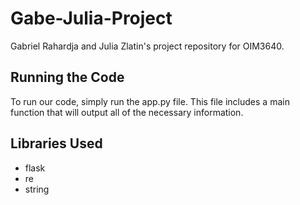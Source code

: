 # Gabe-Julia-Project
Gabriel Rahardja and Julia Zlatin's project repository for OIM3640.

## Running the Code
To run our code, simply run the app.py file. This file includes a main function that will output all of the necessary information.

## Libraries Used
* flask
* re
* string

